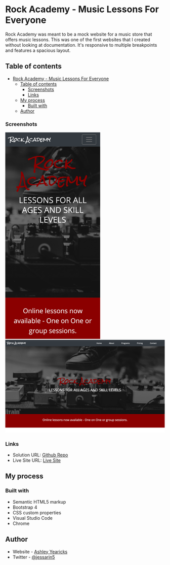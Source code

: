 # Rock Academy - Music Lessons For Everyone

Rock Academy was meant to be a mock website for a music store that offers music lessons. This was one of the first websites that I created without looking at documentation. It's responsive to multiple breakpoints and features a spacious layout.


## Table of contents

- [Rock Academy - Music Lessons For Everyone](#rock-academy---music-lessons-for-everyone)
  - [Table of contents](#table-of-contents)
    - [Screenshots](#screenshots)
    - [Links](#links)
  - [My process](#my-process)
    - [Built with](#built-with)
  - [Author](#author)




### Screenshots

<img src="assets/img/rockMobile.png" width="300">
<img src="assets/img/rockDesktop.png" width="600">



### Links

- Solution URL: [Github Repo](https://github.com/ayearicks/RockAcademy)
- Live Site URL: [Live Site](https://yearicks.dev/RockAcademy/index.html)



## My process


### Built with

- Semantic HTML5 markup
- Bootstrap 4
- CSS custom properties
- Visual Studio Code
- Chrome




## Author

- Website - [Ashley Yearicks](https://yearicks.dev)
- Twitter - [@jessarin5](https://www.twitter.com/jessarin5)
